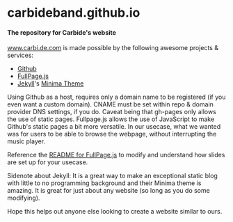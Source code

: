 # carbideband.github.io
#### The repository for Carbide's website

www.carbi.de.com is made possible by the following awesome projects & services:
- [Github](https://github.com/)
- [FullPage.js](https://alvarotrigo.com/fullPage/)
- [Jekyll](https://jekyllrb.com/)'s [Minima Theme](https://github.com/jekyll/minima)

Using Github as a host, requires only a domain name to be registered (if you even want a custom domain).
CNAME must be set within repo & domain provider DNS settings, if you do.
Caveat being that gh-pages only allows the use of static pages.
Fullpage.js allows the use of JavaScript to make Github's static pages a bit more versatile.
In our usecase, what we wanted was for users to be able to browse the webpage, without interrupting the music player.

Reference the [README for FullPage.js](https://github.com/alvarotrigo/fullPage.js/blob/master/README.md) to modify and understand how slides are set up for your usecase.

Sidenote about Jekyll: It is a great way to make an exceptional static blog with little to no programming background
and their Minima theme is amazing.
It is great for just about any website (so long as you do some modifying).

Hope this helps out anyone else looking to create a website similar to ours.
